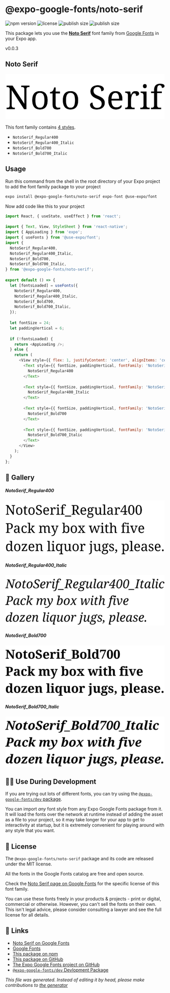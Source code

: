 # @expo-google-fonts/noto-serif

![npm version](https://flat.badgen.net/npm/v/@expo-google-fonts/noto-serif)
![license](https://flat.badgen.net/github/license/expo/google-fonts)
![publish size](https://flat.badgen.net/packagephobia/install/@expo-google-fonts/noto-serif)
![publish size](https://flat.badgen.net/packagephobia/publish/@expo-google-fonts/noto-serif)

This package lets you use the [**Noto Serif**](https://fonts.google.com/specimen/Noto+Serif) font family from [Google Fonts](https://fonts.google.com/) in your Expo app.

v0.0.3

## Noto Serif

![Noto Serif](./font-family.png)

This font family contains [4 styles](#gallery).

- `NotoSerif_Regular400`
- `NotoSerif_Regular400_Italic`
- `NotoSerif_Bold700`
- `NotoSerif_Bold700_Italic`

## Usage

Run this command from the shell in the root directory of your Expo project to add the font family package to your project
```sh
expo install @expo-google-fonts/noto-serif expo-font @use-expo/font
```

Now add code like this to your project
```js
import React, { useState, useEffect } from 'react';

import { Text, View, StyleSheet } from 'react-native';
import { AppLoading } from 'expo';
import { useFonts } from '@use-expo/font';
import {
  NotoSerif_Regular400,
  NotoSerif_Regular400_Italic,
  NotoSerif_Bold700,
  NotoSerif_Bold700_Italic,
} from '@expo-google-fonts/noto-serif';

export default () => {
  let [fontsLoaded] = useFonts({
    NotoSerif_Regular400,
    NotoSerif_Regular400_Italic,
    NotoSerif_Bold700,
    NotoSerif_Bold700_Italic,
  });

  let fontSize = 24;
  let paddingVertical = 6;

  if (!fontsLoaded) {
    return <AppLoading />;
  } else {
    return (
      <View style={{ flex: 1, justifyContent: 'center', alignItems: 'center' }}>
        <Text style={{ fontSize, paddingVertical, fontFamily: 'NotoSerif_Regular400' }}>
          NotoSerif_Regular400
        </Text>

        <Text style={{ fontSize, paddingVertical, fontFamily: 'NotoSerif_Regular400_Italic' }}>
          NotoSerif_Regular400_Italic
        </Text>

        <Text style={{ fontSize, paddingVertical, fontFamily: 'NotoSerif_Bold700' }}>
          NotoSerif_Bold700
        </Text>

        <Text style={{ fontSize, paddingVertical, fontFamily: 'NotoSerif_Bold700_Italic' }}>
          NotoSerif_Bold700_Italic
        </Text>
      </View>
    );
  }
};

```

## 🔡 Gallery

##### NotoSerif_Regular400
![NotoSerif_Regular400](./756d85930a29b444fc130d6ab854e9f796a951dff740c2bedb926522aa2db185.ttf.png)

##### NotoSerif_Regular400_Italic
![NotoSerif_Regular400_Italic](./3a8f4b27348c68ceb866bc4d52c0eae507c8cf764c1ab8d398805aeb89e40eb6.ttf.png)

##### NotoSerif_Bold700
![NotoSerif_Bold700](./b8ab5cf0042204e461a5d83a980849507daa6ef58dda05725bcfa7403675eb0d.ttf.png)

##### NotoSerif_Bold700_Italic
![NotoSerif_Bold700_Italic](./fff456cbd82e58d6ca98db85fc03a22b982377a0f7e36525541d06b1eaaa1db0.ttf.png)


## 👩‍💻 Use During Development

If you are trying out lots of different fonts, you can try using the [`@expo-google-fonts/dev` package](https://github.com/expo/google-fonts/tree/master/font-packages/dev#readme).

You can import *any* font style from any Expo Google Fonts package from it. It will load the fonts
over the network at runtime instead of adding the asset as a file to your project, so it may take longer
for your app to get to interactivity at startup, but it is extremely convenient
for playing around with any style that you want.

## 📖 License

The `@expo-google-fonts/noto-serif` package and its code are released under the MIT license.

All the fonts in the Google Fonts catalog are free and open source.

Check the [Noto Serif page on Google Fonts](https://fonts.google.com/specimen/Noto+Serif) for the specific license of this font family.

You can use these fonts freely in your products & projects - print or digital, commercial or otherwise. However, you can't sell the fonts on their own. This isn't legal advice, please consider consulting a lawyer and see the full license for all details.

## 🔗 Links

- [Noto Serif on Google Fonts](https://fonts.google.com/specimen/Noto+Serif)
- [Google Fonts](https://fonts.google.com/)
- [This package on npm](https://www.npmjs.com/package/@expo-google-fonts/noto-serif)
- [This package on GitHub](https://github.com/expo/google-fonts/tree/master/font-packages/noto-serif)
- [The Expo Google Fonts project on GitHub](https://github.com/expo/google-fonts)
- [`@expo-google-fonts/dev` Devlopment Package](https://github.com/expo/google-fonts/tree/master/font-packages/dev)


*This file was generated. Instead of editing it by head, please make contributions to [the generator](https://github.com/expo/google-fonts/tree/master/packages/generator)*
